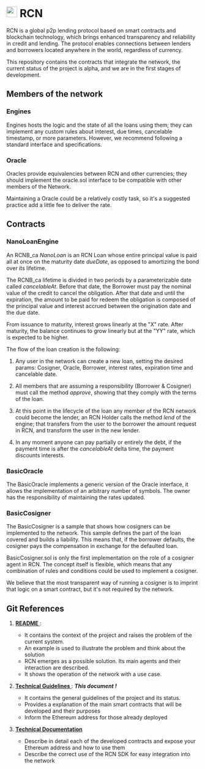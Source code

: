# <img src="https://github.com/c0chi/rcn-network/blob/master/images/logo_simple.png" width=auto height="28"> RCN

RCN​ is a global p2p lending protocol based on smart contracts and
blockchain technology, which brings enhanced transparency and
reliability in credit and lending. The protocol enables connections
between lenders and borrowers located anywhere in the world, regardless
of currency.

This repository contains the contracts that integrate the network, the
current status of the project is alpha, and we are in the first stages
of development.

## Members of the network

### Engines

Engines hosts the logic and the state of all the loans using them; they
can implement any custom rules about interest, due times, cancelable
timestamp, or more parameters. However, we recommend following a
standard interface and specifications.

### Oracle

Oracles provide equivalencies between RCN and other currencies; they
should implement the oracle.sol interface to be compatible with other
members of the Network.

Maintaining a Oracle could be a relatively costly task, so it's a
suggested practice add a little fee to deliver the rate.

## Contracts

### NanoLoanEngine

An RCNB_ca *NanoLoan* is an RCN Loan whose entire principal value is
paid all at once on the maturity date *dueDate*, as opposed to
amortizing the bond over its lifetime.

The RCNB_ca lifetime is divided in two periods by a parameterizable date
called *cancelableAt*. Before that date, the Borrower must pay the
nominal value of the credit to cancel the obligation. After that date
and until the expiration, the amount to be paid for redeem the
obligation is composed of the principal value and interest accrued
between the origination date and the due date.

From issuance to maturity, interest grows linearly at the "X" rate.
After maturity, the balance continues to grow linearly but at the "YY"
rate, which is expected to be higher.

The flow of the loan creation is the following:

1. Any user in the network can create a new loan, setting the desired
   params: Cosigner, Oracle, Borrower, interest rates, expiration time
   and cancelable date.

2. All members that are assuming a responsibility (Borrower & Cosigner)
   must call the method *approve*, showing that they comply with the
   terms of the loan.

3. At this point in the lifecycle of the loan any member of the RCN
   network could become the lender, an RCN Holder calls the method
   *lend* of the engine; that transfers from the user to the borrower
   the amount request in RCN, and transform the user in the new lender.

4. In any moment anyone can pay partially or entirely the debt, if the
   payment time is after the *cancelableAt* delta time, the payment
   discounts interests.

### BasicOracle

The BasicOracle implements a generic version of the Oracle interface, it
allows the implementation of an arbitrary number of symbols. The owner
has the responsibility of maintaining the rates updated.

### BasicCosigner

The BasicCosigner is a sample that shows how cosigners can be
implemented to the network. This sample defines the part of the loan
covered and builds a liability. This means that, if the borrower
defaults, the cosigner pays the compensation in exchange for the
defaulted loan.

BasicCosigner.sol is only the first implementation on the role of a
cosigner agent in RCN. The concept itself is flexible, which means that
any combination of rules and conditions could be used to implement a
cosigner.

We believe that the most transparent way of running a cosigner is to
imprint that logic on a smart contract, but it's not required by the
network.



## Git References

1. [**README** ](/README.md):
   * It contains the context of the project and raises the problem of
     the current system.
   * An example is used to illustrate the problem and think about the
     solution
   * RCN emerges as a possible solution. Its main agents and their
     interaction are described.
   * It shows the operation of the network with a use case.

2. [**Technical Guidelines** ](/Technical_Guidelines.md): **_This document !_**

   * It contains the general guidelines of the project and its status.
   * Provides a explanation of the main smart contracts that will be
     developed and their purposes
   * Inform the Ethereum address for those already deployed

3. [**Technical Documentation**](/Technical_Documentation.md)

   * Describe in detail each of the developed contracts and expose your
     Ethereum address and how to use them
   * Describe the correct use of the RCN SDK for easy integration into
     the network